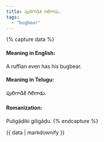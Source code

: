 ```yaml
---
title: పులిగాడికి గిలిగాడు.
tags:
  - "bugbear"
---
```


{% capture data %}
#### Meaning in English:
A ruffian even has his bugbear.

#### Meaning in Telugu:
పులిగాడికి గిలిగాడు.

#### Romanization:
Puligāḍiki giligāḍu.
{% endcapture %}

{{ data | markdownify }}


